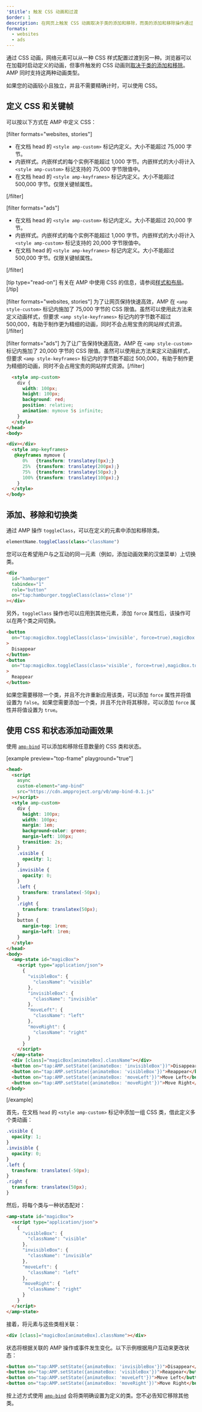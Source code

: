 ```yaml
---
'$title': 触发 CSS 动画和过渡
$order: 1
description: 在网页上触发 CSS 动画取决于类的添加和移除，而类的添加和移除操作通过 JavaScript 来完成。使用 toggleClass 操作可以在 AMP 网页上实现相同的行为…
formats:
  - websites
  - ads
---
```


通过 CSS 动画，网络元素可以从一种 CSS 样式配置过渡到另一种。浏览器可以在加载时启动定义的动画，但事件触发的 CSS 动画则[取决于类的添加和移除](https://developer.mozilla.org/en-US/docs/Web/CSS/CSS_Animations/Using_CSS_animations)。AMP 同时支持这两种动画类型。

如果您的动画较小且独立，并且不需要精确计时，可以使用 CSS。

## 定义 CSS 和关键帧

可以按以下方式在 AMP 中定义 CSS：

[filter formats="websites, stories"]

- 在文档 head 的 `<style amp-custom>` 标记内定义。大小不能超过 75,000 字节。
- 内嵌样式。内嵌样式的每个实例不能超过 1,000 字节。内嵌样式的大小将计入 `<style amp-custom>` 标记支持的 75,000 字节限值中。
- 在文档 head 的 `<style amp-keyframes>` 标记内定义。大小不能超过 500,000 字节。仅限关键帧属性。

[/filter]

[filter formats="ads"]

- 在文档 head 的 `<style amp-custom>` 标记内定义。大小不能超过 20,000 字节。
- 内嵌样式。内嵌样式的每个实例不能超过 1,000 字节。内嵌样式的大小将计入 `<style amp-custom>` 标记支持的 20,000 字节限值中。
- 在文档 head 的 `<style amp-keyframes>` 标记内定义。大小不能超过 500,000 字节。仅限关键帧属性。

[/filter]

[tip type="read-on"] 有关在 AMP 中使用 CSS 的信息，请参阅[样式和布局](../style_and_layout/index.md)。[/tip]

[filter formats="websites, stories"] 为了让网页保持快速高效，AMP 在 `<amp style-custom>` 标记内施加了 75,000 字节的 CSS 限值。虽然可以使用此方法来定义动画样式，但要求 `<amp style-keyframes>` 标记内的字节数不超过 500,000，有助于制作更为精细的动画，同时不会占用宝贵的网站样式资源。[/filter]

[filter formats="ads"] 为了让广告保持快速高效，AMP 在 `<amp style-custom>` 标记内施加了 20,000 字节的 CSS 限值。虽然可以使用此方法来定义动画样式，但要求 `<amp style-keyframes>` 标记内的字节数不超过 500,000，有助于制作更为精细的动画，同时不会占用宝贵的网站样式资源。[/filter]

```html
  <style amp-custom>
    div {
      width: 100px;
      height: 100px;
      background: red;
      position: relative;
      animation: mymove 5s infinite;
    }
  </style>
</head>
<body>

<div></div>
  <style amp-keyframes>
   @keyframes mymove {
      0%   {transform: translatey(0px);}
      25%  {transform: translatey(200px);}
      75%  {transform: translatey(50px);}
      100% {transform: translatey(100px);}
    }
  </style>
</body>
```

## 添加、移除和切换类

通过 AMP 操作 `toggleClass`，可以在定义的元素中添加和移除类。

```js
elementName.toggleClass(class="className")
```

您可以在希望用户与之互动的同一元素（例如，添加动画效果的汉堡菜单）上切换类。

```html
<div
  id="hamburger"
  tabindex="1"
  role="button"
  on="tap:hamburger.toggleClass(class='close')"
></div>
```

另外，`toggleClass` 操作也可以应用到其他元素，添加 `force` 属性后，该操作可以在两个类之间切换。

```html
<button
  on="tap:magicBox.toggleClass(class='invisible', force=true),magicBox.toggleClass(class='visible', force=false)"
>
  Disappear
</button>
<button
  on="tap:magicBox.toggleClass(class='visible', force=true),magicBox.toggleClass(class='invisible', force=false)"
>
  Reappear
</button>
```

如果您需要移除一个类，并且不允许重新应用该类，可以添加 `force` 属性并将值设置为 `false`。如果您需要添加一个类，并且不允许将其移除，可以添加 `force` 属性并将值设置为 `true`。

## 使用 CSS 和状态添加动画效果

使用 [`amp-bind`](../../../../documentation/components/reference/amp-bind.md) 可以添加和移除任意数量的 CSS 类和状态。

[example preview="top-frame" playground="true"]

```html
<head>
  <script
    async
    custom-element="amp-bind"
    src="https://cdn.ampproject.org/v0/amp-bind-0.1.js"
  ></script>
  <style amp-custom>
    div {
      height: 100px;
      width: 100px;
      margin: 1em;
      background-color: green;
      margin-left: 100px;
      transition: 2s;
    }
    .visible {
      opacity: 1;
    }
    .invisible {
      opacity: 0;
    }
    .left {
      transform: translatex(-50px);
    }
    .right {
      transform: translatex(50px);
    }
    button {
      margin-top: 1rem;
      margin-left: 1rem;
    }
  </style>
</head>
<body>
  <amp-state id="magicBox">
    <script type="application/json">
      {
        "visibleBox": {
          "className": "visible"
        },
        "invisibleBox": {
          "className": "invisible"
        },
        "moveLeft": {
          "className": "left"
        },
        "moveRight": {
          "className": "right"
        }
      }
    </script>
  </amp-state>
  <div [class]="magicBox[animateBox].className"></div>
  <button on="tap:AMP.setState({animateBox: 'invisibleBox'})">Disappear</button>
  <button on="tap:AMP.setState({animateBox: 'visibleBox'})">Reappear</button>
  <button on="tap:AMP.setState({animateBox: 'moveLeft'})">Move Left</button>
  <button on="tap:AMP.setState({animateBox: 'moveRight'})">Move Right</button>
</body>
```

[/example]

首先，在文档 `head` 的 `<style amp-custom>` 标记中添加一组 CSS 类，借此定义多个类动画：

```css
.visible {
  opacity: 1;
}
.invisible {
  opacity: 0;
}
.left {
  transform: translatex(-50px);
}
.right {
  transform: translatex(50px);
}
```

然后，将每个类与一种状态配对：

```html
<amp-state id="magicBox">
  <script type="application/json">
    {
      "visibleBox": {
        "className": "visible"
      },
      "invisibleBox": {
        "className": "invisible"
      },
      "moveLeft": {
        "className": "left"
      },
      "moveRight": {
        "className": "right"
      }
    }
  </script>
</amp-state>
```

接着，将元素与这些类相关联：

```html
<div [class]="magicBox[animateBox].className"></div>
```

状态将根据关联的 AMP 操作或事件发生变化。以下示例根据用户互动来更改状态：

```html
<button on="tap:AMP.setState({animateBox: 'invisibleBox'})">Disappear</button>
<button on="tap:AMP.setState({animateBox: 'visibleBox'})">Reappear</button>
<button on="tap:AMP.setState({animateBox: 'moveLeft'})">Move Left</button>
<button on="tap:AMP.setState({animateBox: 'moveRight'})">Move Right</button>
```

按上述方式使用 [`amp-bind`](../../../../documentation/components/reference/amp-bind.md) 会将类明确设置为定义的类。您不必告知它移除其他类。
